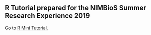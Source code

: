 ## R Tutorial prepared for the NIMBioS Summer Research Experience 2019


Go to [R Mini Tutorial.](https://luiscartor.github.io/index)
